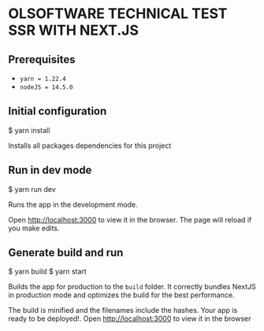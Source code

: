 # OLSOFTWARE TECHNICAL TEST SSR WITH NEXT.JS

## Prerequisites
- `yarn = 1.22.4`
- `nodeJS = 14.5.0`

## Initial configuration

$ yarn install


Installs all packages dependencies for this project

## Run in dev mode

$ yarn run dev


Runs the app in the development mode.

Open [http://localhost:3000](http://localhost:3000) to view it in the browser. The page will reload if you make edits.

## Generate build and run

$ yarn build
$ yarn start


Builds the app for production to the `build` folder. It correctly bundles NextJS in production mode and optimizes the build for the best performance.

The build is minified and the filenames include the hashes. Your app is ready to be deployed!. Open [http://localhost:3000](http://localhost:3000) to view it in the browser

